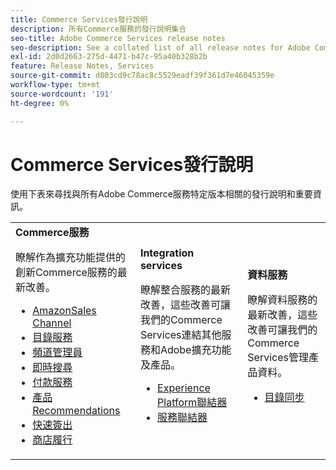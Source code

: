 ```yaml
---
title: Commerce Services發行說明
description: 所有Commerce服務的發行說明集合
seo-title: Adobe Commerce Services release notes
seo-description: See a collated list of all release notes for Adobe Commerce Services and related data and integration services.
exl-id: 2d0d2663-275d-4471-b47c-95a40b328b2b
feature: Release Notes, Services
source-git-commit: d803cd9c78ac8c5529eadf39f361d7e46045359e
workflow-type: tm+mt
source-wordcount: '191'
ht-degree: 0%

---
```


# Commerce Services發行說明

使用下表來尋找與所有Adobe Commerce服務特定版本相關的發行說明和重要資訊。

<table>
  <tbody>
    <tr>
      <td><strong>Commerce服務</strong>
        <p>瞭解作為擴充功能提供的創新Commerce服務的最新改善。</p>
          <ul>
            <li><a href="https://experienceleague.adobe.com/docs/commerce-channels/amazon/release-notes.html">AmazonSales Channel</a></li>
            <li><a href="https://experienceleague.adobe.com/docs/commerce-merchant-services/catalog-service/release-notes.html">目錄服務</a></li>
            <li><a href="https://experienceleague.adobe.com/docs/commerce-channels/channel-manager/release-notes.html">頻道管理員</a></li>
            <li><a href="https://experienceleague.adobe.com/docs/commerce-merchant-services/live-search/release-notes.html">即時搜尋</a></li>
            <li><a href="https://experienceleague.adobe.com/docs/commerce-merchant-services/payment-services/release-notes.html">付款服務</a></li>
            <li><a href="https://experienceleague.adobe.com/docs/commerce-merchant-services/product-recommendations/release-notes.html">產品Recommendations</a></li>
            <li><a href="https://experienceleague.adobe.com/docs/commerce-merchant-services/quick-checkout/release-notes.html">快速簽出</a></li>
            <li><a href="https://experienceleague.adobe.com/docs/commerce-merchant-services/store-fulfillment/release-notes.html">商店履行</a></li>
          </ul>
        </td>
      <td><strong>Integration services</strong>
        <p>瞭解整合服務的最新改善，這些改善可讓我們的Commerce Services連結其他服務和Adobe擴充功能及產品。</p>
          <ul>
            <li><a href="https://experienceleague.adobe.com/docs/commerce-merchant-services/experience-platform-connector/release-notes.html">Experience Platform聯結器</a></li>
            <li><a href="https://experienceleague.adobe.com/docs/commerce-merchant-services/user-guides/saas.html">服務聯結器</a></li>
          </ul>
      </td>
      <td><strong>資料服務</strong>
        <p>瞭解資料服務的最新改善，這些改善可讓我們的Commerce Services管理產品資料。</p>
          <ul>
            <li><a href="https://experienceleague.adobe.com/docs/commerce-merchant-services/user-guides/data-services/catalog-sync.html">目錄同步</a></li>
          </ul>
      </td>
    </tr>
  </tbody>
</table>
